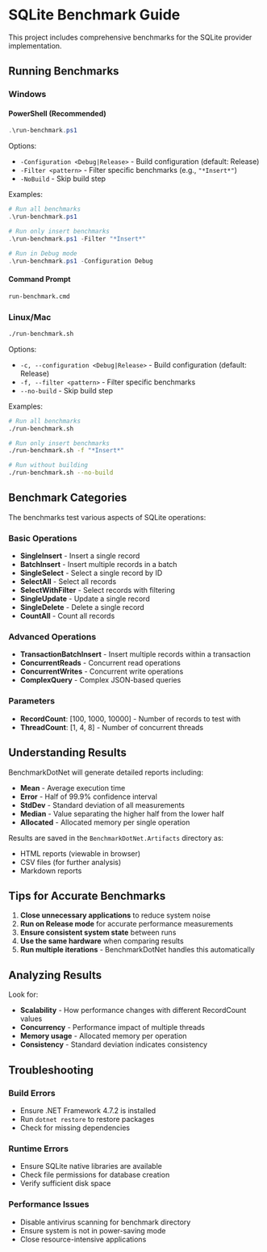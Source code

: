 # SQLite Benchmark Guide

This project includes comprehensive benchmarks for the SQLite provider implementation.

## Running Benchmarks

### Windows

#### PowerShell (Recommended)
```powershell
.\run-benchmark.ps1
```

Options:
- `-Configuration <Debug|Release>` - Build configuration (default: Release)
- `-Filter <pattern>` - Filter specific benchmarks (e.g., `"*Insert*"`)
- `-NoBuild` - Skip build step

Examples:
```powershell
# Run all benchmarks
.\run-benchmark.ps1

# Run only insert benchmarks
.\run-benchmark.ps1 -Filter "*Insert*"

# Run in Debug mode
.\run-benchmark.ps1 -Configuration Debug
```

#### Command Prompt
```cmd
run-benchmark.cmd
```

### Linux/Mac

```bash
./run-benchmark.sh
```

Options:
- `-c, --configuration <Debug|Release>` - Build configuration (default: Release)
- `-f, --filter <pattern>` - Filter specific benchmarks
- `--no-build` - Skip build step

Examples:
```bash
# Run all benchmarks
./run-benchmark.sh

# Run only insert benchmarks
./run-benchmark.sh -f "*Insert*"

# Run without building
./run-benchmark.sh --no-build
```

## Benchmark Categories

The benchmarks test various aspects of SQLite operations:

### Basic Operations
- **SingleInsert** - Insert a single record
- **BatchInsert** - Insert multiple records in a batch
- **SingleSelect** - Select a single record by ID
- **SelectAll** - Select all records
- **SelectWithFilter** - Select records with filtering
- **SingleUpdate** - Update a single record
- **SingleDelete** - Delete a single record
- **CountAll** - Count all records

### Advanced Operations
- **TransactionBatchInsert** - Insert multiple records within a transaction
- **ConcurrentReads** - Concurrent read operations
- **ConcurrentWrites** - Concurrent write operations
- **ComplexQuery** - Complex JSON-based queries

### Parameters
- **RecordCount**: [100, 1000, 10000] - Number of records to test with
- **ThreadCount**: [1, 4, 8] - Number of concurrent threads

## Understanding Results

BenchmarkDotNet will generate detailed reports including:
- **Mean** - Average execution time
- **Error** - Half of 99.9% confidence interval
- **StdDev** - Standard deviation of all measurements
- **Median** - Value separating the higher half from the lower half
- **Allocated** - Allocated memory per single operation

Results are saved in the `BenchmarkDotNet.Artifacts` directory as:
- HTML reports (viewable in browser)
- CSV files (for further analysis)
- Markdown reports

## Tips for Accurate Benchmarks

1. **Close unnecessary applications** to reduce system noise
2. **Run on Release mode** for accurate performance measurements
3. **Ensure consistent system state** between runs
4. **Use the same hardware** when comparing results
5. **Run multiple iterations** - BenchmarkDotNet handles this automatically

## Analyzing Results

Look for:
- **Scalability** - How performance changes with different RecordCount values
- **Concurrency** - Performance impact of multiple threads
- **Memory usage** - Allocated memory per operation
- **Consistency** - Standard deviation indicates consistency

## Troubleshooting

### Build Errors
- Ensure .NET Framework 4.7.2 is installed
- Run `dotnet restore` to restore packages
- Check for missing dependencies

### Runtime Errors
- Ensure SQLite native libraries are available
- Check file permissions for database creation
- Verify sufficient disk space

### Performance Issues
- Disable antivirus scanning for benchmark directory
- Ensure system is not in power-saving mode
- Close resource-intensive applications